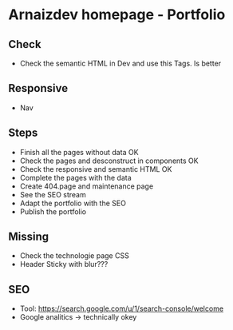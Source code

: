 # Arnaizdev homepage - Portfolio

## Check

- Check the semantic HTML in Dev and use this Tags. Is better

## Responsive

- Nav

## Steps

- Finish all the pages without data OK
- Check the pages and desconstruct in components OK
- Check the responsive and semantic HTML OK
- Complete the pages with the data
- Create 404.page and maintenance page
- See the SEO stream
- Adapt the portfolio with the SEO
- Publish the portfolio

## Missing

- Check the technologie page CSS
- Header Sticky with blur???

## SEO

- Tool: https://search.google.com/u/1/search-console/welcome
- Google analitics -> technically okey
